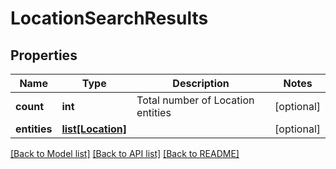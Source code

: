# LocationSearchResults

## Properties
Name | Type | Description | Notes
------------ | ------------- | ------------- | -------------
**count** | **int** | Total number of Location entities | [optional] 
**entities** | [**list[Location]**](Location.md) |  | [optional] 

[[Back to Model list]](../README.md#documentation-for-models) [[Back to API list]](../README.md#documentation-for-api-endpoints) [[Back to README]](../README.md)

